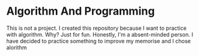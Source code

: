 # Algorithm And Programming
This is not a project. I created this repository because I want to practice with algorithm. Why? Just for fun. Honestly, I'm a absent-minded person. I have decided to practice something to improve my memorise and I chose alorithm
